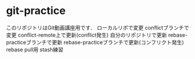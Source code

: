 # git-practice
このリポジトリはGit動画講座用です．
ローカルリポで変更 
conflictブランチで変更
conflict-remote上で更新(conflict発生)
自分のリポジトリで更新
rebase-practiceブランチで更新
rebase-practiceブランチで更新(コンフリクト発生)
rebase pull用
stash練習
